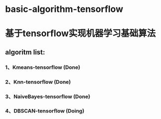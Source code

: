 # basic-algorithm-tensorflow
# 基于tensorflow实现机器学习基础算法
## algoritm list:
### 1、Kmeans-tensorflow (Done)
### 2、Knn-tensorflow (Done)
### 3、NaiveBayes-tensorflow (Done)
### 4、DBSCAN-tensorflow (Doing)
